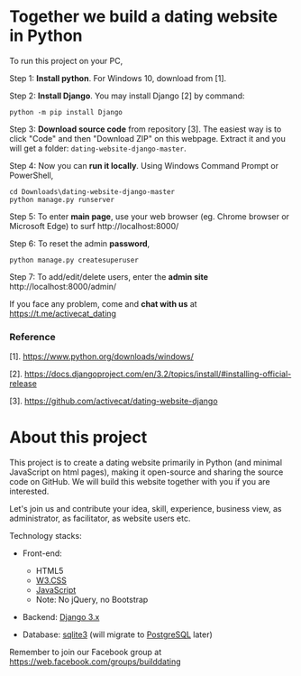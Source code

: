 # Together we build a dating website in Python

To run this project on your PC,

Step 1: **Install python**. For Windows 10, download from [1].


Step 2: **Install Django**. You may install Django [2] by command:

    python -m pip install Django

Step 3: **Download source code** from repository [3]. The easiest way is to click "Code" and then "Download ZIP" on this webpage.  Extract it and you will get a folder: `dating-website-django-master`.

Step 4: Now you can **run it locally**. Using Windows Command Prompt or PowerShell,

    cd Downloads\dating-website-django-master
    python manage.py runserver

Step 5: To enter **main page**, use your web browser (eg. Chrome browser or Microsoft Edge) to surf http://localhost:8000/    

Step 6: To reset the admin **password**, 

    python manage.py createsuperuser


Step 7: To add/edit/delete users, enter the **admin site** http://localhost:8000/admin/



If you face any problem, come and **chat with us** at https://t.me/activecat_dating


### Reference

[1]. https://www.python.org/downloads/windows/

[2]. https://docs.djangoproject.com/en/3.2/topics/install/#installing-official-release

[3]. https://github.com/activecat/dating-website-django



# About this project
This project is to create a dating website primarily in Python (and minimal JavaScript on html pages), making it open-source and sharing the source code on GitHub. We will build this website together with you if you are interested.

Let's join us and contribute your idea, skill, experience, business view, as administrator, as facilitator, as website users etc.

Technology stacks:
- Front-end:
    - HTML5
    - [W3.CSS](https://www.w3schools.com/w3css/default.asp)
    - [JavaScript](https://developer.mozilla.org/en-US/docs/Web/JavaScript)
    - Note: No jQuery, no Bootstrap

- Backend: [Django 3.x](https://www.djangoproject.com/)

- Database: [sqlite3](https://sqlite.org/index.html) (will migrate to [PostgreSQL](https://www.postgresql.org/) later)


Remember to join our Facebook group at https://web.facebook.com/groups/builddating
